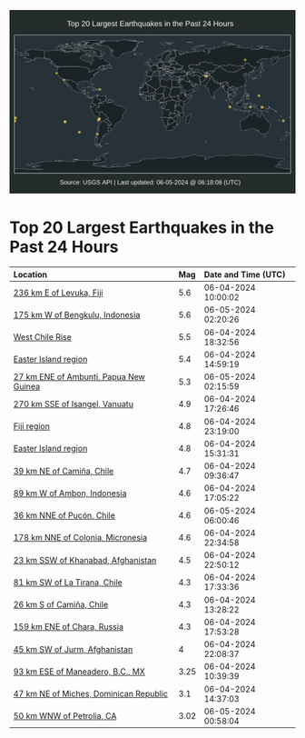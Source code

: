 ![Map](./map.png)

# Top 20 Largest Earthquakes in the Past 24 Hours

| Location | Mag | Date and Time (UTC) |
|:---|:---|:---|
| [236 km E of Levuka, Fiji](https://earthquake.usgs.gov/earthquakes/eventpage/us7000mq7x) | 5.6 | 06-04-2024 10:00:02 |
| [175 km W of Bengkulu, Indonesia](https://earthquake.usgs.gov/earthquakes/eventpage/us7000mqdw) | 5.6 | 06-05-2024 02:20:26 |
| [West Chile Rise](https://earthquake.usgs.gov/earthquakes/eventpage/us7000mqbs) | 5.5 | 06-04-2024 18:32:56 |
| [Easter Island region](https://earthquake.usgs.gov/earthquakes/eventpage/us7000mq99) | 5.4 | 06-04-2024 14:59:19 |
| [27 km ENE of Ambunti, Papua New Guinea](https://earthquake.usgs.gov/earthquakes/eventpage/us7000mqdv) | 5.3 | 06-05-2024 02:15:59 |
| [270 km SSE of Isangel, Vanuatu](https://earthquake.usgs.gov/earthquakes/eventpage/us7000mqar) | 4.9 | 06-04-2024 17:26:46 |
| [Fiji region](https://earthquake.usgs.gov/earthquakes/eventpage/us7000mqd3) | 4.8 | 06-04-2024 23:19:00 |
| [Easter Island region](https://earthquake.usgs.gov/earthquakes/eventpage/us7000mq9i) | 4.8 | 06-04-2024 15:31:31 |
| [39 km NE of Camiña, Chile](https://earthquake.usgs.gov/earthquakes/eventpage/us7000mq7t) | 4.7 | 06-04-2024 09:36:47 |
| [89 km W of Ambon, Indonesia](https://earthquake.usgs.gov/earthquakes/eventpage/us7000mqak) | 4.6 | 06-04-2024 17:05:22 |
| [36 km NNE of Pucón, Chile](https://earthquake.usgs.gov/earthquakes/eventpage/us7000mqf3) | 4.6 | 06-05-2024 06:00:46 |
| [178 km NNE of Colonia, Micronesia](https://earthquake.usgs.gov/earthquakes/eventpage/us7000mqd0) | 4.6 | 06-04-2024 22:34:58 |
| [23 km SSW of Khanabad, Afghanistan](https://earthquake.usgs.gov/earthquakes/eventpage/us7000mqcw) | 4.5 | 06-04-2024 22:50:12 |
| [81 km SW of La Tirana, Chile](https://earthquake.usgs.gov/earthquakes/eventpage/us7000mqas) | 4.3 | 06-04-2024 17:33:36 |
| [26 km S of Camiña, Chile](https://earthquake.usgs.gov/earthquakes/eventpage/us7000mq8k) | 4.3 | 06-04-2024 13:28:22 |
| [159 km ENE of Chara, Russia](https://earthquake.usgs.gov/earthquakes/eventpage/us7000mqb1) | 4.3 | 06-04-2024 17:53:28 |
| [45 km SW of Jurm, Afghanistan](https://earthquake.usgs.gov/earthquakes/eventpage/us7000mqcm) | 4 | 06-04-2024 22:08:37 |
| [93 km ESE of Maneadero, B.C., MX](https://earthquake.usgs.gov/earthquakes/eventpage/ci40613247) | 3.25 | 06-04-2024 10:39:39 |
| [47 km NE of Miches, Dominican Republic](https://earthquake.usgs.gov/earthquakes/eventpage/us7000mq8u) | 3.1 | 06-04-2024 14:37:03 |
| [50 km WNW of Petrolia, CA](https://earthquake.usgs.gov/earthquakes/eventpage/nc75016432) | 3.02 | 06-05-2024 00:58:04 |
